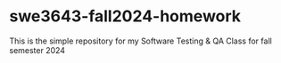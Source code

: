 # swe3643-fall2024-homework
This is the simple repository for my Software Testing &amp; QA Class for fall semester 2024
